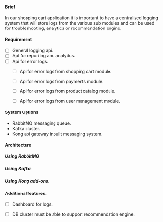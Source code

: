 #### Brief

In our shopping cart application it is important to have a centralized logging system that will store logs from the various sub modules and can be used for troubleshooting, analytics or recommendation engine.

#### Requirement
- [ ] General logging api.
- [ ] Api for reporting and analytics.
- [ ] Api for error logs.
  - [ ] Api for error logs from shopping cart module.
  - [ ] Api for error logs from payments module.
  - [ ] Api for error logs from product catalog module.
  - [ ] Api for error logs from user management module.


#### System Options
- RabbitMQ messaging queue.
- Kafka cluster.
- Kong api gateway inbuilt messaging system.


#### Architecture
##### Using RabbitMQ

##### Using Kafka 

##### Using Kong add-ons.
  
#### Additional features.
- [ ] Dashboard for logs.
- [ ] DB cluster must be able to support recommendation engine.
 
